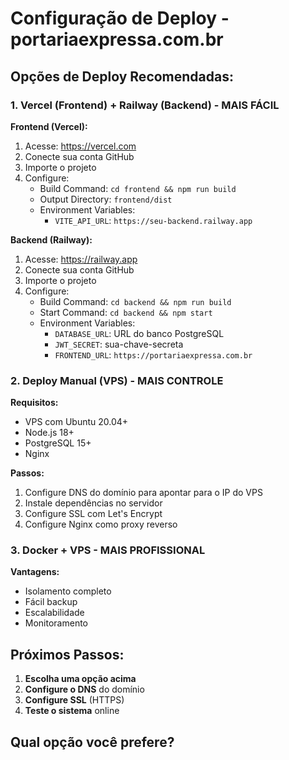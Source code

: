 # Configuração de Deploy - portariaexpressa.com.br

## Opções de Deploy Recomendadas:

### 1. **Vercel (Frontend) + Railway (Backend) - MAIS FÁCIL**

**Frontend (Vercel):**
1. Acesse: https://vercel.com
2. Conecte sua conta GitHub
3. Importe o projeto
4. Configure:
   - Build Command: `cd frontend && npm run build`
   - Output Directory: `frontend/dist`
   - Environment Variables:
     - `VITE_API_URL`: `https://seu-backend.railway.app`

**Backend (Railway):**
1. Acesse: https://railway.app
2. Conecte sua conta GitHub
3. Importe o projeto
4. Configure:
   - Build Command: `cd backend && npm run build`
   - Start Command: `cd backend && npm start`
   - Environment Variables:
     - `DATABASE_URL`: URL do banco PostgreSQL
     - `JWT_SECRET`: sua-chave-secreta
     - `FRONTEND_URL`: `https://portariaexpressa.com.br`

### 2. **Deploy Manual (VPS) - MAIS CONTROLE**

**Requisitos:**
- VPS com Ubuntu 20.04+
- Node.js 18+
- PostgreSQL 15+
- Nginx

**Passos:**
1. Configure DNS do domínio para apontar para o IP do VPS
2. Instale dependências no servidor
3. Configure SSL com Let's Encrypt
4. Configure Nginx como proxy reverso

### 3. **Docker + VPS - MAIS PROFISSIONAL**

**Vantagens:**
- Isolamento completo
- Fácil backup
- Escalabilidade
- Monitoramento

## Próximos Passos:

1. **Escolha uma opção acima**
2. **Configure o DNS** do domínio
3. **Configure SSL** (HTTPS)
4. **Teste o sistema** online

## Qual opção você prefere?
